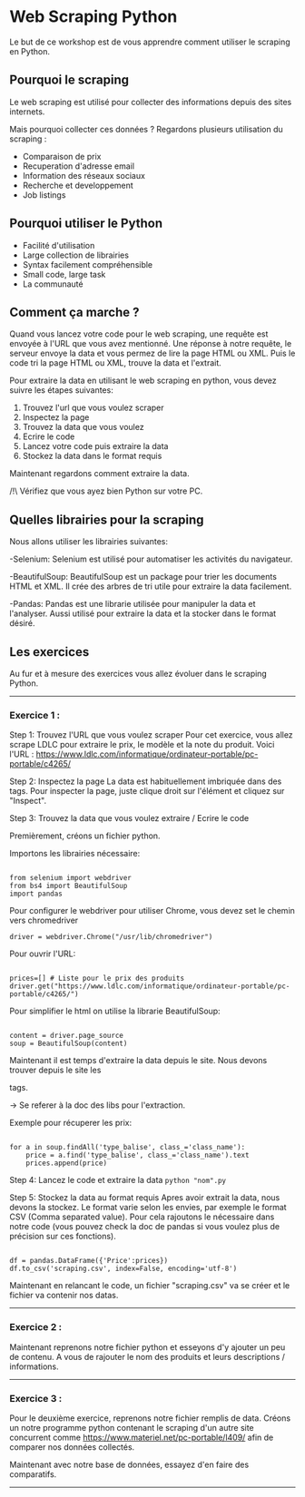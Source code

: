 # Web Scraping Python

Le but de ce workshop est de vous apprendre comment utiliser le scraping en Python.

## Pourquoi le scraping

Le web scraping est utilisé pour collecter des informations depuis des sites internets.

Mais pourquoi collecter ces données ?
Regardons plusieurs utilisation du scraping :
 - Comparaison de prix
 - Recuperation d'adresse email
 - Information des réseaux sociaux
 - Recherche et developpement
 - Job listings
 
## Pourquoi utiliser le Python

- Facilité d'utilisation
- Large collection de librairies
- Syntax facilement compréhensible
- Small code, large task
- La communauté

## Comment ça marche ?

Quand vous lancez votre code pour le web scraping, une requête est envoyée à l'URL que vous avez mentionné. Une réponse à notre requête, le serveur envoye la data et vous permez de lire la page HTML ou XML. Puis le code tri la page HTML ou XML, trouve la data et l'extrait.

Pour extraire la data en utilisant le web scraping en python, vous devez suivre les étapes suivantes:

1. Trouvez l'url que vous voulez scraper
2. Inspectez la page
3. Trouvez la data que vous voulez
4. Ecrire le code
5. Lancez votre code puis extraire la data
6. Stockez la data dans le format requis

Maintenant regardons comment extraire la data.

/!\ Vérifiez que vous ayez bien Python sur votre PC.

## Quelles librairies pour la scraping

Nous allons utiliser les librairies suivantes:

-Selenium: Selenium est utilisé pour automatiser les activités du navigateur.

-BeautifulSoup: BeautifulSoup est un package pour trier les documents HTML et XML. Il crée des arbres de tri utile pour extraire la data facilement.

-Pandas: Pandas est une librarie utilisée pour manipuler la data et l'analyser. Aussi utilisé pour extraire la data et la stocker dans le format désiré.

## Les exercices

Au fur et à mesure des exercices vous allez évoluer dans le scraping Python.

----------------------------
### Exercice 1 : 

Step 1: Trouvez l'URL que vous voulez scraper
Pour cet exercice, vous allez scrape LDLC pour extraire le prix, le modèle et la note du produit.
Voici l'URL : https://www.ldlc.com/informatique/ordinateur-portable/pc-portable/c4265/

Step 2: Inspectez la page
La data est habituellement imbriquée dans des tags. Pour inspecter la page, juste clique droit sur l'élément et cliquez sur "Inspect".

Step 3: Trouvez la data que vous voulez extraire / Ecrire le code

Premièrement, créons un fichier python.

Importons les librairies nécessaire:
<pre><code>
from selenium import webdriver
from bs4 import BeautifulSoup
import pandas
</code></pre>

Pour configurer le webdriver pour utiliser Chrome, vous devez set le chemin vers chromedriver

`driver = webdriver.Chrome("/usr/lib/chromedriver")`

Pour ouvrir l'URL:
<pre><code>
prices=[] # Liste pour le prix des produits
driver.get("https://www.ldlc.com/informatique/ordinateur-portable/pc-portable/c4265/")
</code></pre>

Pour simplifier le html on utilise la librarie BeautifulSoup:
<pre><code>
content = driver.page_source
soup = BeautifulSoup(content)
</code></pre>

Maintenant il est temps d'extraire la data depuis le site. Nous devons trouver depuis le site les <div> tags.

-> Se referer à la doc des libs pour l'extraction.

Exemple pour récuperer les prix:

<pre><code>
for a in soup.findAll('type_balise', class_='class_name'):
    price = a.find('type_balise', class_='class_name').text
    prices.append(price)
</code></pre>
 
 Step 4: Lancez le code et extraire la data
`python "nom".py`

Step 5: Stockez la data au format requis
Apres avoir extrait la data, nous devons la stockez. Le format varie selon les envies, par exemple le format CSV (Comma separated value). Pour cela rajoutons le nécessaire dans notre code (vous pouvez check la doc de pandas si vous voulez plus de précision sur ces fonctions).

<pre><code>
df = pandas.DataFrame({'Price':prices})
df.to_csv('scraping.csv', index=False, encoding='utf-8')
</code></pre>

Maintenant en relancant le code, un fichier "scraping.csv" va se créer et le fichier va contenir nos datas.

----------------------------
### Exercice 2 :

Maintenant reprenons notre fichier python et esseyons d'y ajouter un peu de contenu.
A vous de rajouter le nom des produits et leurs descriptions / informations.

----------------------------
### Exercice 3 :

Pour le deuxième exercice, reprenons notre fichier remplis de data.
Créons un notre programme python contenant le scraping d'un autre site concurrent comme https://www.materiel.net/pc-portable/l409/ afin de comparer nos données collectés.

Maintenant avec notre base de données, essayez d'en faire des comparatifs.

----------------------------
